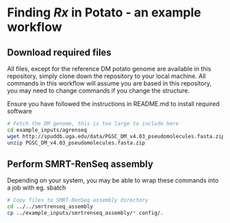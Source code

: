 # Finding *Rx* in Potato - an example workflow

## Download required files

All files, except for the reference DM potato genome are available in this repository, simply clone down the repository to your local machine. All commands in this workflow will assume you are based in this repository, you may need to change commands if you change the structure.

Ensure you have followed the instructions in README.md to install required software

```bash
# Fetch the DM genome, this is too large to include here
cd example_inputs/agrenseq
wget http://spuddb.uga.edu/data/PGSC_DM_v4.03_pseudomolecules.fasta.zip
unzip PGSC_DM_v4.03_pseudomolecules.fasta.zip
```

## Perform SMRT-RenSeq assembly

Depending on your system, you may be able to wrap these commands into a job with eg. sbatch

```bash
# Copy files to SMRT-RenSeq assembly directory
cd ../../smrtrenseq_assembly
cp ../example_inputs/smrtrenseq_assembly/* config/.
```
